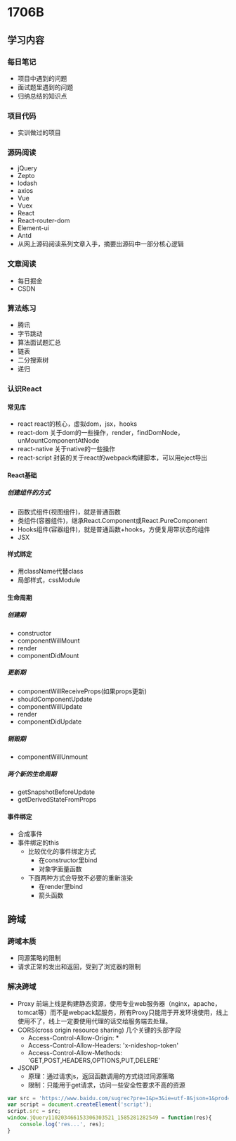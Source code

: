 # 1706B

## 学习内容
### 每日笔记
- 项目中遇到的问题
- 面试题里遇到的问题
- 归纳总结的知识点
### 项目代码
- 实训做过的项目
### 源码阅读
- jQuery
- Zepto
- lodash
- axios
- Vue
- Vuex
- React
- React-router-dom
- Element-ui
- Antd
- 从网上源码阅读系列文章入手，摘要出源码中一部分核心逻辑
### 文章阅读
- 每日掘金
- CSDN
### 算法练习
- 腾讯
- 字节跳动
- 算法面试题汇总
- 链表
- 二分搜索树
- 递归


### 认识React

#### 常见库
- react
react的核心，虚拟dom，jsx，hooks
- react-dom
关于dom的一些操作，render，findDomNode，unMountComponentAtNode
- react-native
关于native的一些操作
- react-script
封装的关于react的webpack构建脚本，可以用eject导出

#### React基础
##### 创建组件的方式
- 函数式组件(视图组件)，就是普通函数
- 类组件(容器组件)，继承React.Component或React.PureComponent
- Hooks组件(容器组件)，就是普通函数+hooks，方便复用带状态的组件
- JSX

#### 样式绑定
- 用className代替class
- 局部样式，cssModule

#### 生命周期
##### 创建期
- constructor
- componentWillMount
- render
- componentDidMount

##### 更新期
- componentWillReceiveProps(如果props更新)
- shouldComponentUpdate
- componentWillUpdate
- render
- componentDidUpdate

##### 销毁期
- componentWillUnmount

##### 两个新的生命周期
- getSnapshotBeforeUpdate
- getDerivedStateFromProps

#### 事件绑定
- 合成事件
- 事件绑定的this
    - 比较优化的事件绑定方式
        - 在constructor里bind
        - 对象字面量函数
    - 下面两种方式会导致不必要的重新渲染
        - 在render里bind
        - 箭头函数

## 跨域
### 跨域本质
- 同源策略的限制
- 请求正常的发出和返回，受到了浏览器的限制

### 解决跨域
- Proxy 
前端上线是构建静态资源，使用专业web服务器（nginx，apache，tomcat等）而不是webpack起服务，所有Proxy只能用于开发环境使用，线上使用不了，线上一定要使用代理的话交给服务端去处理。
- CORS(cross origin resource sharing)
  几个关键的头部字段
    - Access-Control-Allow-Origin: *
    - Access-Control-Allow-Headers: 'x-nideshop-token'
    - Access-Control-Allow-Methods: 'GET,POST,HEADERS,OPTIONS,PUT,DELERE'
- JSONP 
    - 原理：通过请求js，返回函数调用的方式绕过同源策略
    - 限制：只能用于get请求，访问一些安全性要求不高的资源
```js
var src = 'https://www.baidu.com/sugrec?pre=1&p=3&ie=utf-8&json=1&prod=pc&from=pc_web&wd=jsonp&req=2&bs=json&pbs=jsonp&csor=5&pwd=jso&cb=jQuery110203466153306303521_1585281282549&_=1585281282560';
var script = document.createElement('script');
script.src = src;
window.jQuery110203466153306303521_1585281282549 = function(res){
    console.log('res...', res);
}
```